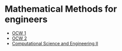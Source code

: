 # Mathematical Methods for engineers

- [OCW 1](https://www.youtube.com/watch?v=CgfkEUOFAj0&list=PL5BB4AE9361F45F9E)
- [OCW 2](https://ocw.mit.edu/courses/18-086-mathematical-methods-for-engineers-ii-spring-2006/resources/am57/)
- [Computational Science and Engineering II](https://math.mit.edu/~stoopn/18.086/schedule.html)

